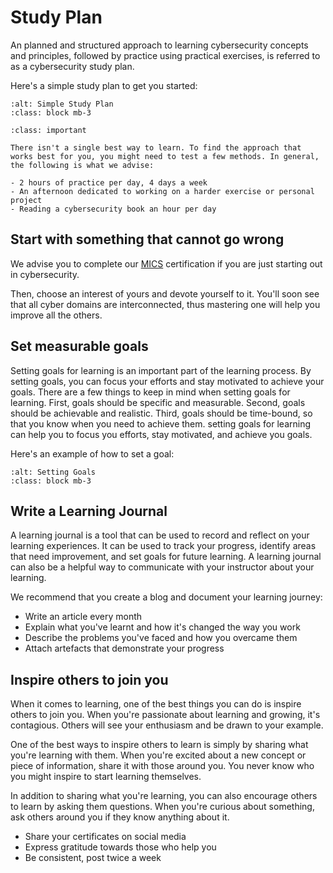 # Study Plan

An planned and structured approach to learning cybersecurity concepts and principles, followed by practice using practical exercises, is referred to as a cybersecurity study plan.

Here's a simple study plan to get you started:

```{thumbnail} ../images/ways-of-working/study-plan.png
:alt: Simple Study Plan
:class: block mb-3
```

```{admonition} Important
:class: important

There isn't a single best way to learn. To find the approach that works best for you, you might need to test a few methods. In general, the following is what we advise:

- 2 hours of practice per day, 4 days a week
- An afternoon dedicated to working on a harder exercise or personal project
- Reading a cybersecurity book an hour per day
```

## Start with something that cannot go wrong

We advise you to complete our [MICS](https://www.mosse-institute.com/certifications/mics-introduction-to-cyber-security.html) certification if you are just starting out in cybersecurity.

Then, choose an interest of yours and devote yourself to it. You'll soon see that all cyber domains are interconnected, thus mastering one will help you improve all the others.

## Set measurable goals

Setting goals for learning is an important part of the learning process. By setting goals, you can focus your efforts and stay motivated to achieve your goals. There are a few things to keep in mind when setting goals for learning. First, goals should be specific and measurable. Second, goals should be achievable and realistic. Third, goals should be time-bound, so that you know when you need to achieve them. setting goals for learning can help you to focus you efforts, stay motivated, and achieve you goals.

Here's an example of how to set a goal:

```{thumbnail} ../images/ways-of-working/goal-setting.png
:alt: Setting Goals
:class: block mb-3
```

## Write a Learning Journal

A learning journal is a tool that can be used to record and reflect on your learning experiences. It can be used to track your progress, identify areas that need improvement, and set goals for future learning. A learning journal can also be a helpful way to communicate with your instructor about your learning.

We recommend that you create a blog and document your learning journey:

- Write an article every month
- Explain what you've learnt and how it's changed the way you work
- Describe the problems you've faced and how you overcame them
- Attach artefacts that demonstrate your progress

## Inspire others to join you

When it comes to learning, one of the best things you can do is inspire others to join you. When you're passionate about learning and growing, it's contagious. Others will see your enthusiasm and be drawn to your example.

One of the best ways to inspire others to learn is simply by sharing what you're learning with them. When you're excited about a new concept or piece of information, share it with those around you. You never know who you might inspire to start learning themselves.

In addition to sharing what you're learning, you can also encourage others to learn by asking them questions. When you're curious about something, ask others around you if they know anything about it.

- Share your certificates on social media
- Express gratitude towards those who help you
- Be consistent, post twice a week